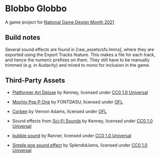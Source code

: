 # Blobbo Globbo

A game project for [National Game Design Month 2021](https://nagademon.org/)

## Build notes

Several sound effects are found in [raw_assets/sfx.lmms], where they
are exported using the Export Tracks feature. This makes a file for
each track, and hence the numeric prefixes on them. They still have
to be manually trimmed (e.g. in Audacity) and mixed to mono for
inclusion in the game.

## Third-Party Assets

- [Platformer Art Deluxe](https://www.kenney.nl/assets/platformer-art-deluxe) by
   Kenney, licensed under [CC0 1.0 Universal](https://creativecommons.org/publicdomain/zero/1.0/)

- [Mochiy Pop P One](https://fonts.google.com/specimen/Mochiy+Pop+P+One) by FONTDASU,
   licensed under [OFL](docs/fonts/MochiyPopPOne/OFL.txt)

- [Corben](https://fonts.google.com/specimen/Corben) by Vernon Adams, licensed under
  [OFL](docs/fonts/Corben/OFL.txt)  

- Sound effects from [Sci-Fi Sounds](https://www.kenney.nl/assets/sci-fi-sounds)
  by Kenney, licensed under [CC0 1.0 Universal](https://creativecommons.org/publicdomain/zero/1.0/)

- [bubble sound](https://freesound.org/people/Ranner/sounds/487532/) by Ranner,
  licensed under [CC0 1.0 Universal](https://creativecommons.org/publicdomain/zero/1.0/)

- [Simple pop sound effect](https://freesound.org/people/SplendidJams/sounds/570459/)
  by SplendidJams, licensed under [CC0 1.0 Universal](https://creativecommons.org/publicdomain/zero/1.0/)